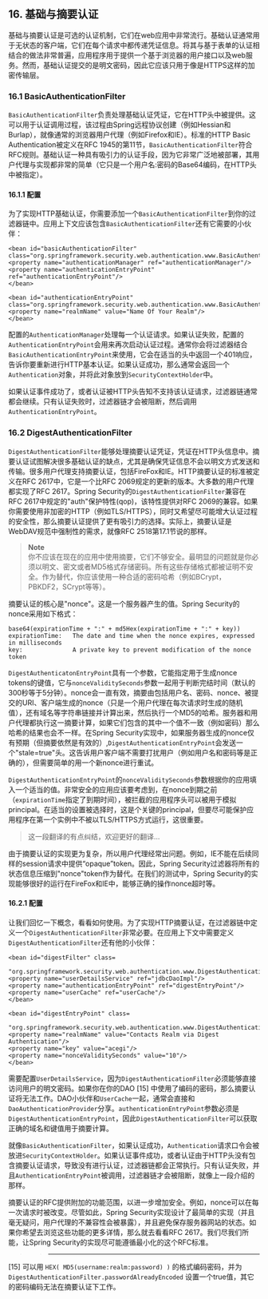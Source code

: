 ## 16. 基础与摘要认证

基础与摘要认证是可选的认证机制，它们在web应用中非常流行。基础认证通常用于无状态的客户端，它们在每个请求中都传递凭证信息。将其与基于表单的认证相结合的做法非常普遍，应用程序用于提供一个基于浏览器的用户接口以及web服务。然而，基础认证提交的是明文密码，因此它应该只用于像是HTTPS这样的加密传输层。

### 16.1 BasicAuthenticationFilter

`BasicAuthenticationFilter`负责处理基础认证凭证，它在HTTP头中被提供。这可以用于认证调用过程，该过程由Spring远程协议创建（例如Hessian和Burlap），就像通常的浏览器用户代理（例如Firefox和IE）。标准的HTTP Basic Authentication被定义在RFC 1945的第11节，`BasicAuthenticationFilter`符合RFC规则。基础认证一种具有吸引力的认证手段，因为它非常广泛地被部署，其用户代理与实现都非常的简单（它只是一个用户名:密码的Base64编码，在HTTP头中被指定）。

#### 16.1.1 配置

为了实现HTTP基础认证，你需要添加一个`BasicAuthenticationFilter`到你的过滤器链中。应用上下文应该包含`BasicAuthenticationFilter`还有它需要的小伙伴：

	<bean id="basicAuthenticationFilter"
	class="org.springframework.security.web.authentication.www.BasicAuthenticationFilter">
	<property name="authenticationManager" ref="authenticationManager"/>
	<property name="authenticationEntryPoint" ref="authenticationEntryPoint"/>
	</bean>

	<bean id="authenticationEntryPoint"
	class="org.springframework.security.web.authentication.www.BasicAuthenticationEntryPoint">
	<property name="realmName" value="Name Of Your Realm"/>
	</bean>

配置的`AuthenticationManager`处理每一个认证请求。如果认证失败，配置的`AuthenticationEntryPoint`会用来再次启动认证过程。通常你会将过滤器结合`BasicAuthenticationEntryPoint`来使用，它会在适当的头中返回一个401响应，告诉你要重新进行HTTP基本认证。如果认证成功，那么通常会返回一个`Authentication`对象，并将此对象放到`SecurityContextHolder`中。

如果认证事件成功了，或者认证被HTTP头告知不支持该认证请求，过滤器链通常都会继续。只有认证失败时，过滤器链才会被阻断，然后调用`AuthenticationEntryPoint`。

### 16.2 DigestAuthenticationFilter

`DigestAuthenticationFilter`能够处理摘要认证凭证，凭证在HTTP头信息中。摘要认证试图解决很多基础认证的缺点，尤其是确保凭证信息不会以明文方式发送和传输。很多用户代理支持摘要认证，包括FireFox和IE。HTTP摘要认证的标准被定义在RFC 2617中，它是一个比RFC 2069规定的更新的版本。大多数的用户代理都实现了RFC 2617。Spring Security的`DigestAuthenticationFilter`兼容在RFC 2617中规定的"auth"保护特性(qop)，该特性提供对RFC 2069的兼容。如果你需要使用非加密的HTTP（例如TLS/HTTPS），同时又希望尽可能增大认证过程的安全性，那么摘要认证提供了更有吸引力的选择。实际上，摘要认证是WebDAV规范中强制性的需求，就像RFC 2518第17.1节说的那样。

> **Note**   
> 你不应该在现在的应用中使用摘要，它们不够安全。最明显的问题就是你必须以明文、密文或者MD5格式存储密码。所有这些存储格式都被证明不安全。作为替代，你应该使用一种合适的密码哈希（例如BCrypt，PBKDF2，SCrypt等等）。

摘要认证的核心是"nonce"。这是一个服务器产生的值。Spring Security的nonce采用如下格式：

	base64(expirationTime + ":" + md5Hex(expirationTime + ":" + key))
	expirationTime:   The date and time when the nonce expires, expressed in milliseconds
	key:              A private key to prevent modification of the nonce token

`DigestAuthenticatonEntryPoint`具有一个参数，它能指定用于生成nonce tokens的键值，它与`nonceValiditySeconds`参数一起用于判断完结时间（默认的300秒等于5分钟）。nonce会一直有效，摘要由包括用户名、密码、nonce、被提交的URI、客户端生成的nonce（只是一个用户代理在每次请求时生成的随机值），还有域名等字符串链接并计算出来，然后执行一个MD5的哈希。服务器和用户代理都执行这一摘要计算，如果它们包含的其中一个值不一致（例如密码）那么哈希的结果也会不一样。在Spring Security实现中，如果服务器生成的nonce仅有预期（但摘要依然是有效的）,`DigestAuthenticationEntryPoint`会发送一个"stale=true"头。这告诉用户客户端不需要打扰用户（例如用户名和密码等是正确的），但需要简单的用一个新nonce进行重试。

`DigestAuthenticationEntryPoint`的`nonceValiditySeconds`参数根据你的应用填入一个适当的值。非常安全的应用应该要考虑到，在nonce到期之前（`expirationTime`指定了到期时间），被拦截的应用程序头可以被用于模拟principal。在适当的设置被选择时，这是个关键的principal，但要尽可能保护应用程序在第一个实例中不被以TLS/HTTPS方式运行，这很重要。

> 这一段翻译的有点纠结，欢迎更好的翻译...

由于摘要认证的实现更为复杂，所以用户代理经常出问题。例如，IE不能在后续同样的session请求中提供“opaque”token。因此，Spring Security过滤器将所有的状态信息压缩到"nonce"token作为替代。在我们的测试中，Spring Security的实现能够很好的运行在FireFox和IE中，能够正确的操作nonce超时等。

#### 16.2.1 配置

让我们回忆一下概念，看看如何使用。为了实现HTTP摘要认证，在过滤器链中定义一个`DigestAuthenticationFilter`非常必要。在应用上下文中需要定义`DigestAuthenticationFilter`还有他的小伙伴：

	<bean id="digestFilter" class=
		"org.springframework.security.web.authentication.www.DigestAuthenticationFilter">
	<property name="userDetailsService" ref="jdbcDaoImpl"/>
	<property name="authenticationEntryPoint" ref="digestEntryPoint"/>
	<property name="userCache" ref="userCache"/>
	</bean>
	
	<bean id="digestEntryPoint" class=
		"org.springframework.security.web.authentication.www.DigestAuthenticationEntryPoint">
	<property name="realmName" value="Contacts Realm via Digest Authentication"/>
	<property name="key" value="acegi"/>
	<property name="nonceValiditySeconds" value="10"/>
	</bean>

需要配置`UserDetailsService`，因为`DigestAuthenticationFilter`必须能够直接访问用户的明文密码。如果你在你的DAO [15] 中使用了编码的密码，那么摘要认证将无法工作。DAO小伙伴和`UserCache`一起，通常会直接和`DaoAuthenticationProvider`分享。`authenticationEntryPoint`参数必须是`DigestAuthenticationEntryPoint`，因此`DigestAuthenticationFilter`可以获取正确的域名和键值用于摘要计算。

就像`BasicAuthenticationFilter`，如果认证成功，`Authentication`请求口令会被放进`SecurityContextHolder`。如果认证事件成功，或者认证由于HTTP头没有包含摘要认证请求，导致没有进行认证，过滤器链都会正常执行。只有认证失败，并且`AuthenticationEntryPoint`被调用，过滤器链才会被阻断，就像上一段介绍的那样。

摘要认证的RFC提供附加的功能范围，以进一步增加安全。例如，nonce可以在每一次请求时被改变。尽管如此，Spring Security实现设计了最简单的实现（并且毫无疑问，用户代理的不兼容性会被暴露），并且避免保存服务器网站的状态。如果你希望去浏览这些功能的更多详情，那么就去看看RFC 2617。我们尽我们所能，让Spring Security的实现尽可能遵循最小化的这个RFC标准。

> > ---

[15] 可以用 `HEX( MD5(username:realm:password) )` 的格式编码密码，并为 `DigestAuthenticationFilter.passwordAlreadyEncoded` 设置一个true值，其它的密码编码无法在摘要认证下工作。

